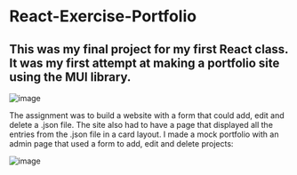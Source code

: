 # React-Exercise-Portfolio

## This was my final project for my first React class. It was my first attempt at making a portfolio site using the MUI library. 

![image](https://github.com/user-attachments/assets/b3ce8b71-c4ef-4ffb-af52-0a677c1497b2)

The assignment was to build a website with a form that could add, edit and delete a .json file. The site also had to have a page that displayed all the entries from the .json file in a card layout. I made a mock portfolio with an admin page that used a form to add, edit and delete projects:

![image](https://github.com/user-attachments/assets/06e12913-3e12-44f5-8c8d-00f423b4ca25)
